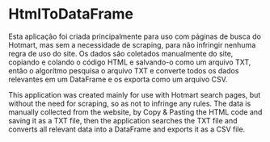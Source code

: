 # HtmlToDataFrame

Esta aplicação foi criada principalmente para uso com páginas de busca do Hotmart, mas sem a necessidade de scraping, para não infringir nenhuma regra de uso do site.
Os dados são coletados manualmente do site, copiando e colando o código HTML e salvando-o como um arquivo TXT, então o algorítmo pesquisa o arquivo TXT e converte todos os dados relevantes em um DataFrame e os exporta como um arquivo CSV.
 
This application was created mainly for use with Hotmart search pages, but without the need for scraping, so as not to infringe any rules.
The data is manually collected from the website, by Copy & Pasting the HTML code and saving it as a TXT file, then the application searches the TXT file and converts all relevant data into a DataFrame and exports it as a CSV file.
